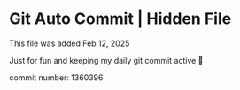 # Git Auto Commit | Hidden File

This file was added Feb 12, 2025

Just for fun and keeping my daily git commit active 🤪

commit number: 1360396
